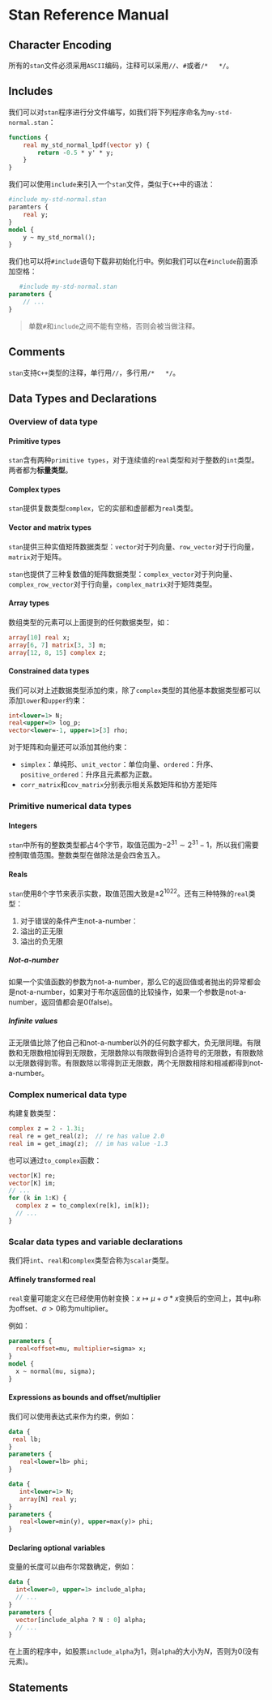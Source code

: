 # Stan Reference Manual

## Character Encoding

所有的`stan`文件必须采用`ASCII`编码，注释可以采用`//`、`#`或者`/*   */`。

## Includes

我们可以对`stan`程序进行分文件编写，如我们将下列程序命名为`my-std-normal.stan`：

~~~stan
functions {
    real my_std_normal_lpdf(vector y) {
        return -0.5 * y' * y;
    }
}
~~~

我们可以使用`include`来引入一个`stan`文件，类似于`C++`中的语法：

~~~stan
#include my-std-normal.stan
paramters {
	real y;
}
model {
	y ~ my_std_normal();
}
~~~
我们也可以将`#include`语句下载非初始化行中。例如我们可以在`#include`前面添加空格：
~~~stan
   #include my-std-normal.stan
parameters {
    // ...
}
~~~
> 单数`#`和`include`之间不能有空格，否则会被当做注释。

## Comments
`stan`支持`C++`类型的注释，单行用`//`，多行用`/*   */`。

## Data Types and Declarations

### Overview of data type

#### Primitive types

`stan`含有两种`primitive types`，对于连续值的`real`类型和对于整数的`int`类型。两者都为**标量类型**。

#### Complex types

`stan`提供复数类型`complex`，它的实部和虚部都为`real`类型。

#### Vector and matrix types

`stan`提供三种实值矩阵数据类型：`vector`对于列向量、`row_vector`对于行向量，`matrix`对于矩阵。

`stan`也提供了三种复数值的矩阵数据类型：`complex_vector`对于列向量、`complex_row_vector`对于行向量，`complex_matrix`对于矩阵类型。

#### Array types

数组类型的元素可以上面提到的任何数据类型，如：

~~~stan
array[10] real x;
array[6, 7] matrix[3, 3] m;
array[12, 8, 15] complex z;
~~~

#### Constrained data types

我们可以对上述数据类型添加约束，除了`complex`类型的其他基本数据类型都可以添加`lower`和`upper`约束：

~~~stan
int<lower=1> N;
real<upper=0> log_p;
vector<lower=-1, upper=1>[3] rho;
~~~

对于矩阵和向量还可以添加其他约束：

+ `simplex`：单纯形、`unit_vector`：单位向量、`ordered`：升序、`positive_ordered`：升序且元素都为正数。
+ `corr_matrix`和`cov_matrix`分别表示相关系数矩阵和协方差矩阵

### Primitive numerical data types

#### Integers

`stan`中所有的整数类型都占$4$个字节，取值范围为$-2^{31}\sim2^{31}-1$，所以我们需要控制取值范围。整数类型在做除法是会四舍五入。

#### Reals

`stan`使用$8$个字节来表示实数，取值范围大致是$\pm 2^{1022}$。还有三种特殊的`real`类型：

1. 对于错误的条件产生not-a-number：
2. 溢出的正无限
3. 溢出的负无限

##### Not-a-number

如果一个实值函数的参数为not-a-number，那么它的返回值或者抛出的异常都会是not-a-number，如果对于布尔返回值的比较操作，如果一个参数是not-a-number，返回值都会是$0$(false)。

##### Infinite values

正无限值比除了他自己和not-a-number以外的任何数字都大，负无限同理。有限数和无限数相加得到无限数，无限数除以有限数得到合适符号的无限数，有限数除以无限数得到零。有限数除以零得到正无限数，两个无限数相除和相减都得到not-a-number。

### Complex numerical data type

构建复数类型：

~~~stan
complex z = 2 - 1.3i;
real re = get_real(z);  // re has value 2.0
real im = get_imag(z);  // im has value -1.3
~~~

也可以通过`to_complex`函数：

~~~stan
vector[K] re;
vector[K] im;
// ...
for (k in 1:K) {
  complex z = to_complex(re[k], im[k]);
  // ...
}
~~~

### Scalar data types and variable declarations

我们将`int`、`real`和`complex`类型合称为`scalar`类型。

#### Affinely transformed real

`real`变量可能定义在已经使用仿射变换：$x\mapsto \mu+\sigma*x$变换后的空间上，其中$\mu$称为offset、$\sigma>0$称为multiplier。

例如：

~~~stan
parameters {
  real<offset=mu, multiplier=sigma> x;
}
model {
  x ~ normal(mu, sigma);
}
~~~

#### Expressions as bounds and offset/multiplier

我们可以使用表达式来作为约束，例如：

~~~stan
data {
 real lb;
}
parameters {
   real<lower=lb> phi;
}

data {
   int<lower=1> N;
   array[N] real y;
}
parameters {
   real<lower=min(y), upper=max(y)> phi;
}
~~~

#### Declaring optional variables

变量的长度可以由布尔常数确定，例如：

~~~stan
data {
  int<lower=0, upper=1> include_alpha;
  // ...
}
parameters {
  vector[include_alpha ? N : 0] alpha;
  // ...
}
~~~



在上面的程序中，如股票`include_alpha`为$1$，则`alpha`的大小为$N$，否则为$0$(没有元素)。



## Statements



